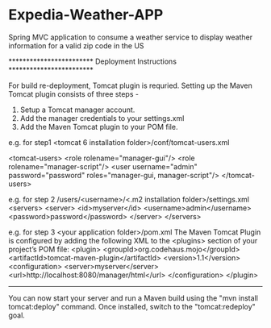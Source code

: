 Expedia-Weather-APP
===================

Spring MVC application to consume a weather service to display weather information for a valid zip code in the US


************************ Deployment Instructions ************************

For build re-deployment, Tomcat plugin is requried.
Setting up the Maven Tomcat plugin consists of three steps -

1. Setup a Tomcat manager account.
2. Add the manager credentials to your settings.xml
3. Add the Maven Tomcat plugin to your POM file.

e.g. for step1 &lt;tomcat 6 installation folder&gt;/conf/tomcat-users.xml

&lt;tomcat-users&gt;
  &lt;role rolename="manager-gui"/&gt;
	&lt;role rolename="manager-script"/&gt;
	&lt;user username="admin" password="password" roles="manager-gui, manager-script"/&gt;
&lt;/tomcat-users&gt;

e.g. for step 2  /users/&lt;username&gt;/&lt;.m2 installation folder&gt;/settings.xml
&lt;servers&gt;
	&lt;server&gt;
		&lt;id&gt;myserver&lt;/id&gt;
		&lt;username&gt;admin&lt;/username&gt;
		&lt;password&gt;password&lt;/password&gt;
	&lt;/server&gt;
&lt;/servers&gt;

e.g. for step 3 &lt;your application folder&gt;/pom.xml
The Maven Tomcat Plugin is configured by adding the following XML to the &lt;plugins&gt; section of your project’s POM file:
&lt;plugin&gt;
	&lt;groupId&gt;org.codehaus.mojo&lt;/groupId&gt;
	&lt;artifactId&gt;tomcat-maven-plugin&lt;/artifactId&gt;
	&lt;version&gt;1.1&lt;/version&gt;
	&lt;configuration&gt;
		&lt;server&gt;myserver&lt;/server&gt;
		&lt;url&gt;http://localhost:8080/manager/html&lt;/url&gt;
	&lt;/configuration&gt;
&lt;/plugin&gt;

***************************************************

You can now start your server and run a Maven build using the "mvn install tomcat:deploy" command. Once installed, switch to the "tomcat:redeploy" goal.
